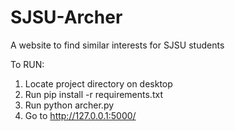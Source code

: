 # SJSU-Archer
A website to find similar interests for SJSU students

To RUN:
1. Locate project directory on desktop
2. Run pip install -r requirements.txt
3. Run python archer.py
4. Go to http://127.0.0.1:5000/ 
